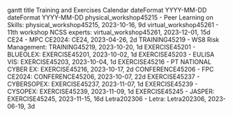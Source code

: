 gantt
title Training and Exercises Calendar
dateFormat YYYY-MM-DD
dateFormat YYYY-MM-DD
physical_workshop45215 - Peer Learning on Skills: physical_workshop45215, 2023-10-16, 9d
virtual_workshop45261 - 11th workshop NCSS experts: virtual_workshop45261, 2023-12-01, 15d
CE24 - MPC CE2024: CE24, 2023-04-26, 2d
TRAINING45219 - WS8 Risk Management: TRAINING45219, 2023-10-20, 1d
EXERCISE45201 - BLUEOLEX: EXERCISE45201, 2023-10-02, 1d
EXERCISE45203 - EULISA VIS: EXERCISE45203, 2023-10-04, 1d
EXERCISE45216 - PT NATIONAL CYBER EX: EXERCISE45216, 2023-10-17, 2d
CONFERENCE45206 - FPC CE2024: CONFERENCE45206, 2023-10-07, 22d
EXERCISE45237 - CYBERSOPEX: EXERCISE45237, 2023-11-07, 1d
EXERCISE45239 - CYSOPEX: EXERCISE45239, 2023-11-09, 1d
EXERCISE45245 - JASPER: EXERCISE45245, 2023-11-15, 16d
Letra202306 - Letra: Letra202306, 2023-06-19, 3d

